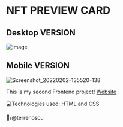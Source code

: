 # NFT PREVIEW CARD

## **Desktop VERSION**
![image](https://user-images.githubusercontent.com/78498733/152199359-78175fe2-8f6e-4d91-9389-6b5b366f08b3.png)

## **Mobile VERSION**
![Screenshot_20220202-135520-138](https://user-images.githubusercontent.com/78498733/152200261-904e7591-da50-4b15-9fd1-078181b42476.png)


This is my second Frontend project! [Website](https://terrenoscu.github.io/nft--preview-card-component/)

:computer:Technologies used: HTML and CSS

🚀/@terrenoscu
